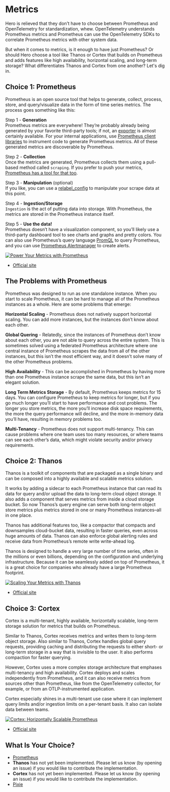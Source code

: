 # Metrics

Hero is relieved that they don’t have to choose between Prometheus and OpenTelemetry for standardization, whew. OpenTelemetry understands Prometheus metrics and Prometheus can use the OpenTelemetry SDKs to correlate Prometheus metrics with other system data. 

But when it comes to metrics, is it enough to have just Prometheus? Or should Hero choose a tool like Thanos or Cortex that builds on Prometheus and adds features like high availability, horizontal scaling, and long-term storage? What differentiates Thanos and Cortex from one another? Let's dig in.


## Choice 1: Prometheus

Prometheus is an open source tool that helps to generate, collect, process, store, and query/visualize data in the form of time series metrics. The process goes something like this:

Step 1 - **Generation** </br>
Prometheus metrics are everywhere! They’re probably already being generated by your favorite third-party tools; if not, an [exporter](https://prometheus.io/docs/instrumenting/exporters/) is almost certainly available. For your internal applications, use [Prometheus client libraries](https://prometheus.io/docs/instrumenting/clientlibs/) to instrument code to generate Prometheus metrics. All of these generated metrics are discoverable by Prometheus.

Step 2 - **Collection** </br>
Once the metrics are generated, Prometheus collects them using a pull-based method called `scraping`. If you prefer to push your metrics, [Prometheus has a tool for that too](https://github.com/prometheus/pushgateway).

Step 3 - **Manipulation** (optional) </br>
If you like, you can use a [relabel_config](https://prometheus.io/docs/prometheus/latest/configuration/configuration/#relabel_config) to manipulate your scrape data at this point.

Step 4 - **Ingestion/Storage** </br>
`Ingestion` is the act of putting data into storage. With Prometheus, the metrics are stored in the Prometheus instance itself. 

Step 5 - **Use the data!** </br>
Prometheus doesn’t have a visualization component, so you’ll likely use a third-party dashboard tool to see charts and graphs and pretty colors. You can also use Prometheus’s query language [PromQL](https://prometheus.io/docs/prometheus/latest/querying/basics/) to query Prometheus, and you can use [Prometheus Alertmanager](https://prometheus.io/docs/alerting/latest/alertmanager/) to create alerts.

[![Power Your Metrics with Prometheus](https://img.youtube.com/vi/gt085CrPRb8/0.jpg)](https://youtu.be/gt085CrPRb8)
* [Official site](https://prometheus.io)

## The Problems with Prometheus

Prometheus was designed to run as one standalone instance. When you start to scale Prometheus, it can be hard to manage all of the Prometheus instances as a whole. Here are some problems that emerge:

**Horizontal Scaling** - Prometheus does not natively support horizontal scaling. You can add more instances, but the instances don’t know about each other. 

**Global Quering** - Relatedly, since the instances of Prometheus don’t know about each other, you are not able to query across the entire system. This is sometimes solved using a federated Prometheus architecture where one central instance of Prometheus scrapes the data from all of the other instances, but this isn’t the most efficient way, and it doesn’t solve many of the other Prometheus problems. 

**High Availability** - This can be accomplished in Prometheus by having more than one Prometheus instance scrape the same data, but this isn’t an elegant solution.

**Long Term Metrics Storage** - By default, Prometheus keeps metrics for 15 days. You can configure Prometheus to keep metrics for longer, but if you go much longer you’ll start to have performance and cost problems. The longer you store metrics, the more you’ll increase disk space requirements, the more the query performance will decline, and the more in-memory data you’ll have, resulting in memory problems too.

**Multi-Tenancy** - Prometheus does not support multi-tenancy. This can cause problems where one team uses too many resources, or where teams can see each other’s data, which might violate security and/or privacy requirements.


## Choice 2: Thanos

Thanos is a toolkit of components that are packaged as a single binary and can be composed into a highly available and scalable metrics solution.

It works by adding a sidecar to each Prometheus instance that can read its data for query and/or upload the data to long-term cloud object storage. It also adds a component that serves metrics from inside a cloud storage bucket. So now Thanos’s query engine can serve both long-term object store metrics plus metrics stored in one or many Prometheus instances–all in one place. 

Thanos has additional features too, like a compactor that compacts and downsamples cloud-bucket data, resulting in faster queries, even across huge amounts of data. Thanos can also enforce global alerting rules and receive data from Prometheus’s remote write write-ahead log.

Thanos is designed to handle a very large number of time series, often in the millions or even billions, depending on the configuration and underlying infrastructure. Because it can be seamlessly added on top of Prometheus, it is a great choice for companies who already have a large Prometheus footprint.

[![Scaling Your Metrics with Thanos](https://img.youtube.com/vi/1qvcVJiVx7M/0.jpg)](https://youtu.be/1qvcVJiVx7M)
* [Official site](https://thanos.io)

## Choice 3: Cortex

Cortex is a multi-tenant, highly available, horizontally scalable, long-term storage solution for metrics that builds on Prometheus. 

Similar to Thanos, Cortex receives metrics and writes them to long-term object storage. Also similar to Thanos, Cortex handles global query requests, providing caching and distributing the requests to either short- or long-term storage in a way that is invisible to the user. It also performs compaction for faster querying.

However, Cortex uses a more complex storage architecture that emphases multi-tenancy and high availability. Cortex deploys and scales independently from Prometheus, and it can also receive metrics from sources other than Prometheus, like from the OpenTelemetry collector, for example, or from an OTLP-instrumented application.

Cortex especially shines in a multi-tenant use case where it can implement query limits and/or ingestion limits on a per-tenant basis. It also can isolate data between teams.

[![Cortex: Horizontally Scalable Prometheus](https://img.youtube.com/vi/oMdblfpx3e0/0.jpg)](https://youtu.be/oMdblfpx3e0)
* [Official site](https://cortexmetrics.io)

## What Is Your Choice?

* [Prometheus](prometheus.md)
* **Thanos** has not yet been implemented. Please let us know (by opening an issue) if you would like to contribute the implementation.
* **Cortex** has not yet been implemented. Please let us know (by opening an issue) if you would like to contribute the implementation.
* [Pixie](pixie.md)